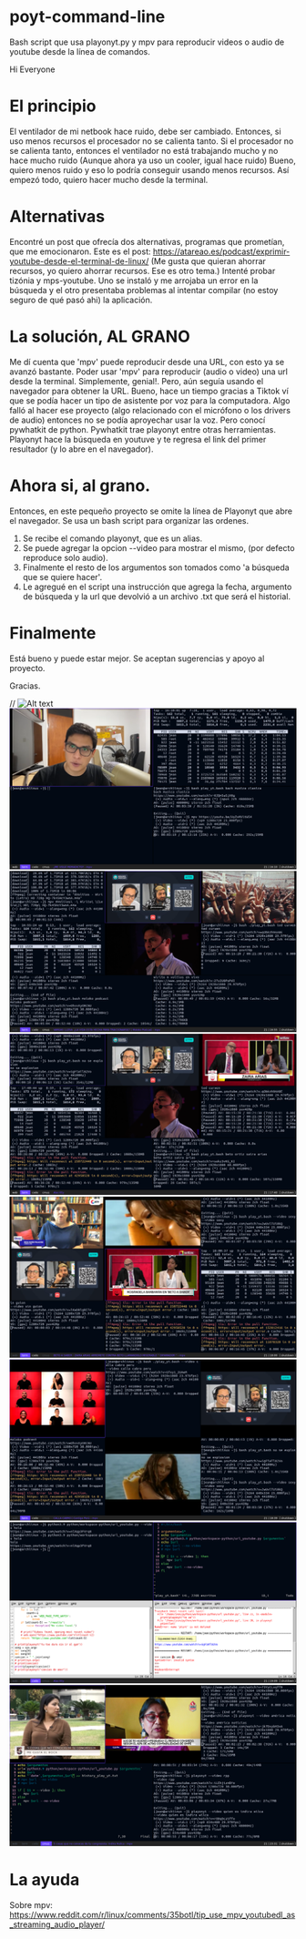# poyt-command-line
Bash script que usa playonyt.py y mpv para reproducir videos o audio de youtube desde la línea de comandos.

Hi Everyone

# El principio
El ventilador de mi netbook hace ruido, debe ser cambiado. Entonces, si uso menos recursos el procesador no se calienta tanto. 
Si el procesador no se calienta tanto, entonces el ventilador no está trabajando mucho y no hace mucho ruido (Aunque ahora ya uso un cooler, igual hace ruido)
Bueno, quiero menos ruido y eso lo podría conseguir usando menos recursos. Así empezó todo, quiero hacer mucho desde la terminal.

# Alternativas
Encontré un post que ofrecía dos alternativas, programas que prometían, que me emocionaron.
Este es el post: https://atareao.es/podcast/exprimir-youtube-desde-el-terminal-de-linux/ (Me gusta que quieran ahorrar recursos, yo quiero ahorrar recursos. Ese es otro tema.)
Intenté probar tizónia y mps-youtube. Uno se instaló y me arrojaba un error en la búsqueda y el otro presentaba problemas al intentar compilar (no estoy seguro de qué pasó ahi)
la aplicación.

# La solución, AL GRANO
Me dí cuenta que 'mpv' puede reproducir desde una URL, con esto ya se avanzó bastante. Poder usar 'mpv' para reproducir (audio o video) una url desde la terminal. Simplemente, genial!.
Pero, aún seguía usando el navegador para obtener la URL. Bueno, hace un tiempo gracias a Tiktok ví que se podía hacer un tipo de asistente por voz para la computadora.
Algo falló al hacer ese proyecto (algo relacionado con el micrófono o los drivers de audio) entonces no se podía aproyechar usar la voz. Pero conocí pywhatkit de python.
Pywhatkit trae playonyt entre otras herramientas. Playonyt hace la búsqueda en youtuve y te regresa el link del primer resultador (y lo abre en el navegador).

# Ahora si, al grano.
Entonces, en este pequeño proyecto se omite la línea de Playonyt que abre el navegador.
Se usa un bash script para organizar las ordenes.
1. Se recibe el comando playonyt, que es un alias.
2. Se puede agregar la opcion --video para mostrar el mismo, (por defecto reproduce solo audio).
3. Finalmente el resto de los argumentos son tomados como 'a búsqueda que se quiere hacer'.
4. Le agregué en el script una instrucción que agrega la fecha, argumento de búsqueda y la url que devolvió a un archivo .txt que será el historial.

# Finalmente
Está bueno y puede estar mejor.
Se aceptan sugerencias y apoyo al proyecto.

Gracias.


// ![Alt text](relative/path/to/img.jpg?raw=true "Title")
![Alt text](capturas-de-pantalla/2021-04-21-161004_1366x768_scrot.png?raw=true "Title")
![Alt text](capturas-de-pantalla/2021-04-21-165525_1366x768_scrot.png?raw=true "Title")
![Alt text](capturas-de-pantalla/2021-04-21-174046_1366x768_scrot.png?raw=true "Title")
![Alt text](capturas-de-pantalla/2021-04-21-180040_1366x768_scrot.png?raw=true "Title")
![Alt text](capturas-de-pantalla/2021-04-21-183929_1366x768_scrot.png?raw=true "Title")
![Alt text](capturas-de-pantalla/2021-04-21-190918_1366x768_scrot.png?raw=true "Title")
![Alt text](capturas-de-pantalla/2021-04-21-233111_1366x768_scrot.png?raw=true "Title")


# La ayuda
Sobre mpv: https://www.reddit.com/r/linux/comments/35botl/tip_use_mpv_youtubedl_as_streaming_audio_player/
